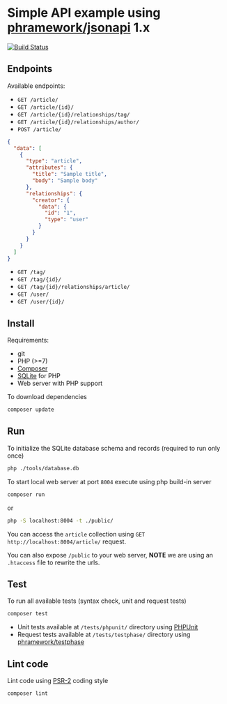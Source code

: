 # Simple API example using [phramework/jsonapi](https://github.com/phramework/jsonapi) 1.x

[![Build Status](https://travis-ci.org/phramework/jsonapi-example.svg?branch=1.x)](https://travis-ci.org/phramework/jsonapi-example)

## Endpoints
Available endpoints:
- `GET /article/`
- `GET /article/{id}/`
- `GET /article/{id}/relationships/tag/`
- `GET /article/{id}/relationships/author/`
- `POST /article/`
```json
{
  "data": [
    {
      "type": "article",
      "attributes": {
        "title": "Sample title",
        "body": "Sample body"
      },
      "relationships": {
        "creator": {
          "data": {
            "id": "1",
            "type": "user"
          }
        }
      }
    }
  ]
}
```
- `GET /tag/`
- `GET /tag/{id}/`
- `GET /tag/{id}/relationships/article/`
- `GET /user/`
- `GET /user/{id}/`

## Install
Requirements:
- git
- PHP (>=7)
- [Composer](https://getcomposer.org)
- [SQLite](https://secure.php.net/manual/en/book.sqlite.php) for PHP
- Web server with PHP support

To download dependencies
```bash
composer update
```

## Run

To initialize the SQLite database schema and records (required to run only once)
```bash
php ./tools/database.db
```

To  start local web server at port `8004` execute using php build-in server

```bash
composer run
```

or 

```bash
php -S localhost:8004 -t ./public/
```

You can access the `article` collection using `GET http://localhost:8004/article/` request.

You can also expose `/public` to your web server, **NOTE** we are using an `.htaccess` file to rewrite the urls.

## Test
To run all available tests (syntax check, unit and request tests)

```bash
composer test
```

- Unit tests available at `/tests/phpunit/` directory using [PHPUnit](https://phpunit.de/)
- Request tests available at `/tests/testphase/` directory using [phramework/testphase](https://github.com/phramework/testphase)

## Lint code
Lint code using [PSR-2](http://www.php-fig.org/psr/psr-2/) coding style

```bash
composer lint
```
